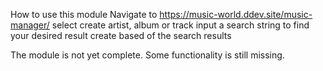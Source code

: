 How to use this module
Navigate to https://music-world.ddev.site/music-manager/
select create artist, album or track
input a search string to find your desired result
create based of the search results

The module is not yet complete.
Some functionality is still missing.
